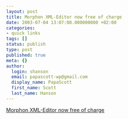 ```yaml
---
layout: post
title: Morphon XML-Editor now free of charge
date: 2003-07-04 13:07:08.000000000 +02:00
categories:
- quick links
tags: []
status: publish
type: post
published: true
meta: {}
author:
  login: shanson
  email: papascott-wp@gmail.com
  display_name: PapaScott
  first_name: Scott
  last_name: Hanson
---
```

<p><a title="CSS-Editor included, requires Java" href="http://www.schockwellenreiter.de/2003/07/04.html#030704016">Morphon XML-Editor now free of charge</a></p>
